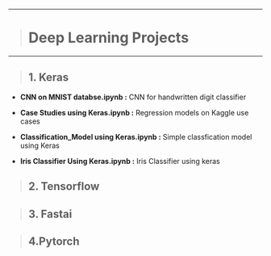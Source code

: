 ------------------------------
> # Deep Learning Projects
------------------------------


>## 1. Keras

- **CNN on MNIST databse.ipynb :**  CNN for handwritten digit classifier

- **Case Studies using Keras.ipynb :** Regression models on Kaggle use cases

- **Classification_Model using Keras.ipynb :** Simple classfication model using Keras

- **Iris Classifier Using Keras.ipynb :** Iris Classifier using keras
 
  

> ## 2. Tensorflow
  


> ## 3. Fastai

  


> ## 4.Pytorch
  




